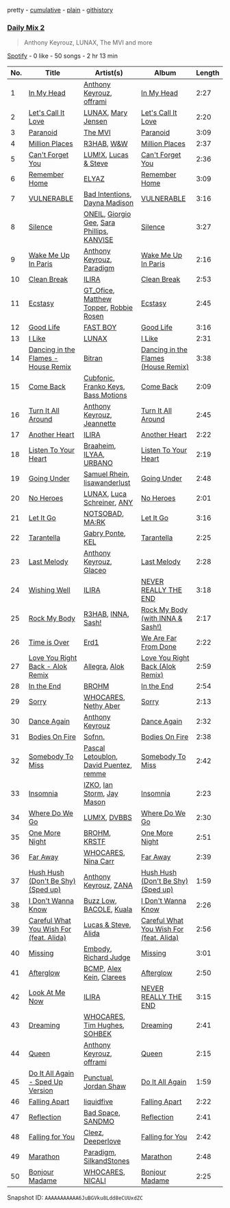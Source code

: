 pretty - [cumulative](/playlists/cumulative/37i9dQZF1E3aggHoBbHSXE.md) - [plain](/playlists/plain/37i9dQZF1E3aggHoBbHSXE) - [githistory](https://github.githistory.xyz/mdn522/spotify-playlist-archive/blob/main/playlists/plain/37i9dQZF1E3aggHoBbHSXE)

### [Daily Mix 2](https://open.spotify.com/playlist/37i9dQZF1E3aggHoBbHSXE)

> Anthony Keyrouz, LUNAX, The MVI and more

[Spotify](https://open.spotify.com/user/spotify) - 0 like - 50 songs - 2 hr 13 min

| No. | Title | Artist(s) | Album | Length |
|---|---|---|---|---|
| 1 | [In My Head](https://open.spotify.com/track/0UJ55vY4Mn8SYj6o6kWaWi) | [Anthony Keyrouz](https://open.spotify.com/artist/0y4czH6DnvpftiSoy7V3HY), [offrami](https://open.spotify.com/artist/733pYGuQ9xwCh15uK2VWT1) | [In My Head](https://open.spotify.com/album/6iLhUKx2Pgbdj8yJB6hbZ4) | 2:27 |
| 2 | [Let's Call It Love](https://open.spotify.com/track/3i7Uzo6SN9Gk5vnEvAsy4C) | [LUNAX](https://open.spotify.com/artist/7CLsFRcEkn0Amc9VlVOFwR), [Mary Jensen](https://open.spotify.com/artist/3Lhhz2OmsLzPNnSrhij4XB) | [Let's Call It Love](https://open.spotify.com/album/59vsEGJiHPbbySFipoLcuO) | 2:20 |
| 3 | [Paranoid](https://open.spotify.com/track/6ZVj7rTW2lkgR69LO4OO1r) | [The MVI](https://open.spotify.com/artist/3lNndpXHpx4oVT4rEt5MB4) | [Paranoid](https://open.spotify.com/album/0QxzLDrb3YKNjWB1F5RfMx) | 3:09 |
| 4 | [Million Places](https://open.spotify.com/track/3rCuELlVNqzcG8JHDJh76m) | [R3HAB](https://open.spotify.com/artist/6cEuCEZu7PAE9ZSzLLc2oQ), [W&W](https://open.spotify.com/artist/2rTo8KIkBTFjQS7VvaKYQ4) | [Million Places](https://open.spotify.com/album/0FDi6UKrT6OaQuzY0a4Hna) | 2:37 |
| 5 | [Can't Forget You](https://open.spotify.com/track/3YOkRTqknv92aUyOXcTxVg) | [LUM!X](https://open.spotify.com/artist/0TKFPt9w0AAEnhB9bd0pLy), [Lucas & Steve](https://open.spotify.com/artist/5wwneIFdawNgQ7GvKK29Z3) | [Can't Forget You](https://open.spotify.com/album/17p2hpEP5OkJnFZpbsL3wC) | 2:36 |
| 6 | [Remember Home](https://open.spotify.com/track/04ia5yBQX0APpu6oigtip2) | [ELYAZ](https://open.spotify.com/artist/4WvhNAwHJWsXeKrLkU54Yp) | [Remember Home](https://open.spotify.com/album/17T6YAm5Xn7tv9z0E4tcq1) | 3:09 |
| 7 | [VULNERABLE](https://open.spotify.com/track/2BeZRiTS2JtPwqNr0uUmjO) | [Bad Intentions](https://open.spotify.com/artist/5CdOxTCubvF9XxiiyW0WRI), [Dayna Madison](https://open.spotify.com/artist/7CyfxnDxQiq8wjfS7dNCwE) | [VULNERABLE](https://open.spotify.com/album/27gduY0fSZ7ftygQlKssFz) | 3:16 |
| 8 | [Silence](https://open.spotify.com/track/0p4IaGVXgk7cjhnjRa56o7) | [ONEIL](https://open.spotify.com/artist/7kzcAiYqxBV5J25vTYeOxA), [Giorgio Gee](https://open.spotify.com/artist/2uNkbVQ2yfwLDR79cYe92R), [Sara Phillips](https://open.spotify.com/artist/0IYTdG3kSqaozW2xSPA6GL), [KANVISE](https://open.spotify.com/artist/1c8bw1hMtl5RO92FZsxX1U) | [Silence](https://open.spotify.com/album/1DTxKiCWWkuIO38Y9WiMmR) | 3:27 |
| 9 | [Wake Me Up In Paris](https://open.spotify.com/track/4dq7XLDmFHNwc1yqL339qT) | [Anthony Keyrouz](https://open.spotify.com/artist/0y4czH6DnvpftiSoy7V3HY), [Paradigm](https://open.spotify.com/artist/6WamMeXO2jN9tUYxSBUclQ) | [Wake Me Up In Paris](https://open.spotify.com/album/6TiAOruZ9SPA5FLsD7ACsN) | 2:16 |
| 10 | [Clean Break](https://open.spotify.com/track/4d1WoQ6dW7feMW9dGchNyL) | [ILIRA](https://open.spotify.com/artist/6mzs66iVW15C5iLt0JLt41) | [Clean Break](https://open.spotify.com/album/5P5zoDRaqk5X3wZvcuZdYK) | 2:53 |
| 11 | [Ecstasy](https://open.spotify.com/track/271YCtNoGfj45gMo09JJXs) | [GT\_Ofice](https://open.spotify.com/artist/0KdM0f9BzAkPzHFxxnn2tS), [Matthew Topper](https://open.spotify.com/artist/2SCIZQ3ObhbM9mvisSD4B2), [Robbie Rosen](https://open.spotify.com/artist/1569hvm0IW3DHOfruYP2lM) | [Ecstasy](https://open.spotify.com/album/2A7LbAClKnatImjAy5Gn0e) | 2:45 |
| 12 | [Good Life](https://open.spotify.com/track/09rcsC6M15EZPbCVmrqUYK) | [FAST BOY](https://open.spotify.com/artist/56Qz2XwGj7FxnNKrfkWjnb) | [Good Life](https://open.spotify.com/album/4L7JQYnj8oGhI4OfdQjFjv) | 3:16 |
| 13 | [I Like](https://open.spotify.com/track/2Olt8sKVNmJ7WBuGbPvUuy) | [LUNAX](https://open.spotify.com/artist/7CLsFRcEkn0Amc9VlVOFwR) | [I Like](https://open.spotify.com/album/5MLZv8FjK5u2hA0277LPGF) | 2:31 |
| 14 | [Dancing in the Flames \- House Remix](https://open.spotify.com/track/534ueB6joFqN8f9yJwNGZb) | [Bitran](https://open.spotify.com/artist/28G1E8v7tSt5a7m3fS5fKW) | [Dancing in the Flames \(House Remix\)](https://open.spotify.com/album/6s7OkUh0DpAKjx4mvdKqhy) | 3:38 |
| 15 | [Come Back](https://open.spotify.com/track/2nEHjGmsCdxSA5Xxjuerw7) | [Cubfonic](https://open.spotify.com/artist/59mC573CciHisExYf3BrF7), [Franko Keys](https://open.spotify.com/artist/0QJFUVcbQy5LJxG7u26E1d), [Bass Motions](https://open.spotify.com/artist/4G8XJNaZ4fsBjFJ1eS3xLY) | [Come Back](https://open.spotify.com/album/6BwNT3aMhje4nXiy1HSSKw) | 2:09 |
| 16 | [Turn It All Around](https://open.spotify.com/track/6UB0RWLlJgOM1CEU7b4c0N) | [Anthony Keyrouz](https://open.spotify.com/artist/0y4czH6DnvpftiSoy7V3HY), [Jeannette](https://open.spotify.com/artist/0QRElUVqKorMjCNg6yPQfw) | [Turn It All Around](https://open.spotify.com/album/4GXKBq1lJCdGdW7rEH2OOb) | 2:45 |
| 17 | [Another Heart](https://open.spotify.com/track/4azu3mztPqAbJLDGrcraQK) | [ILIRA](https://open.spotify.com/artist/6mzs66iVW15C5iLt0JLt41) | [Another Heart](https://open.spotify.com/album/4l4nNA4kBnWJKWeGZyb12d) | 2:22 |
| 18 | [Listen To Your Heart](https://open.spotify.com/track/3h7xA3ooMcxO6QDesmOcQ1) | [Braaheim](https://open.spotify.com/artist/5yczwlOmRZG3wUEtvLiGBg), [ILYAA](https://open.spotify.com/artist/6hFz7qfv7dt2sgRuGBYnP1), [URBANO](https://open.spotify.com/artist/5NcdmGRGHbjCHY5yU4tzPE) | [Listen To Your Heart](https://open.spotify.com/album/1GDvDZpfyuyzTFkBKbLxqo) | 2:19 |
| 19 | [Going Under](https://open.spotify.com/track/2ZUUKX6omTh3gTi310NPwM) | [Samuel Rhein](https://open.spotify.com/artist/54c912G25eEURRdyPfcqIH), [lisawanderlust](https://open.spotify.com/artist/73mCiGGnWwrRiUQBCaj8DF) | [Going Under](https://open.spotify.com/album/0DLJCbDkQzsk4AH1ZwOhUP) | 2:48 |
| 20 | [No Heroes](https://open.spotify.com/track/2K7vmv62BpMRIySly2w4nO) | [LUNAX](https://open.spotify.com/artist/7CLsFRcEkn0Amc9VlVOFwR), [Luca Schreiner](https://open.spotify.com/artist/5fiYAV2DWASxAUKDq7Gbe9), [ANY](https://open.spotify.com/artist/6Kj8Zi8kj1aPKyHX9w8C3L) | [No Heroes](https://open.spotify.com/album/5d6t6Chkt2KDFkfrcjA9Qu) | 2:01 |
| 21 | [Let It Go](https://open.spotify.com/track/4madkqL1bB8rweDVBG8FvR) | [NOTSOBAD](https://open.spotify.com/artist/2aLLYZ0sdqweMEPFUyYIXJ), [MA:RK](https://open.spotify.com/artist/7nq7r3on1FX8ztpwOHqHbF) | [Let It Go](https://open.spotify.com/album/09dgBTVSMR7V1WUpvUsRfK) | 3:16 |
| 22 | [Tarantella](https://open.spotify.com/track/4pBuhoBxgwBpkkOhfT6p6N) | [Gabry Ponte](https://open.spotify.com/artist/5ENS85nZShljwNgg4wFD7D), [KEL](https://open.spotify.com/artist/7tYjk2vuV96DmlpEHLlw05) | [Tarantella](https://open.spotify.com/album/0nxNoLQWFwsRqTfLh7R0sq) | 2:25 |
| 23 | [Last Melody](https://open.spotify.com/track/4XpDj477gvnsYNT21ap9Y8) | [Anthony Keyrouz](https://open.spotify.com/artist/0y4czH6DnvpftiSoy7V3HY), [Glaceo](https://open.spotify.com/artist/2FnjEL8SlmLe3YBFmPkV9N) | [Last Melody](https://open.spotify.com/album/297HJz3hH6ykoQxtIQsOnw) | 2:28 |
| 24 | [Wishing Well](https://open.spotify.com/track/6kPJIEC9fwcbk214ZNoSdM) | [ILIRA](https://open.spotify.com/artist/6mzs66iVW15C5iLt0JLt41) | [NEVER REALLY THE END](https://open.spotify.com/album/0m8rinQENV3VFp8fud5gaD) | 3:18 |
| 25 | [Rock My Body](https://open.spotify.com/track/6pb5DtlAeG95dNQLHiArRU) | [R3HAB](https://open.spotify.com/artist/6cEuCEZu7PAE9ZSzLLc2oQ), [INNA](https://open.spotify.com/artist/2w9zwq3AktTeYYMuhMjju8), [Sash!](https://open.spotify.com/artist/5XTxV2ifoYkmNb13Gb6cKz) | [Rock My Body \(with INNA & Sash!\)](https://open.spotify.com/album/1ItxfUvQVlH7sAybyJ1SpB) | 2:17 |
| 26 | [Time is Over](https://open.spotify.com/track/05RzISpLr4EnWwatCxSi6k) | [Erd1](https://open.spotify.com/artist/3LszmpddOPySljVKFSmKl2) | [We Are Far From Done](https://open.spotify.com/album/3WXAi8VSNnshib6clNW7VW) | 2:22 |
| 27 | [Love You Right Back \- Alok Remix](https://open.spotify.com/track/2EObBNFYdVeHzadLsOngmO) | [Allegra](https://open.spotify.com/artist/1YC5qgr5auMe2HyGmKc6HG), [Alok](https://open.spotify.com/artist/0NGAZxHanS9e0iNHpR8f2W) | [Love You Right Back \(Alok Remix\)](https://open.spotify.com/album/3AL5vFvlEeQRFxAJJVPgf3) | 2:59 |
| 28 | [In the End](https://open.spotify.com/track/3eNJzSIHaAkMvyzZ0wy6g5) | [BROHM](https://open.spotify.com/artist/33cjmfhkyHbulkQwkuxe3i) | [In the End](https://open.spotify.com/album/4FsRVmhelRVZ2czS0J74bS) | 2:54 |
| 29 | [Sorry](https://open.spotify.com/track/5ujC6BnvgNBCgGmmZpIYbN) | [WHOCARES](https://open.spotify.com/artist/6ddqZNX6Gi1xMfhanx1YPg), [Nethy Aber](https://open.spotify.com/artist/4tqEIuplzwTXtKp9jnvZ3O) | [Sorry](https://open.spotify.com/album/5UKV0jwj8icaEjSX51uZml) | 2:13 |
| 30 | [Dance Again](https://open.spotify.com/track/1iObkel3ZEmeqAnOQJs5ky) | [Anthony Keyrouz](https://open.spotify.com/artist/0y4czH6DnvpftiSoy7V3HY) | [Dance Again](https://open.spotify.com/album/6pzKYeH4CorXYDL8rOOZOC) | 2:32 |
| 31 | [Bodies On Fire](https://open.spotify.com/track/55v1HwgXHl1dymKp6dLN66) | [Sofnn.](https://open.spotify.com/artist/74cfytXyTcYRNjSTmfGJC7) | [Bodies On Fire](https://open.spotify.com/album/7cxQrDLW71VD3cP1bWPzhn) | 2:38 |
| 32 | [Somebody To Miss](https://open.spotify.com/track/1PcPa9RPMbXUJBcTE0CtAx) | [Pascal Letoublon](https://open.spotify.com/artist/0oXTS2yHUnuji1R7kc9J9a), [David Puentez](https://open.spotify.com/artist/4gSsv9FQDyXx0GUkZYha7v), [remme](https://open.spotify.com/artist/2yqHVMUJy2Wxl7HVsp4Se5) | [Somebody To Miss](https://open.spotify.com/album/7diXDKYCkXxWDniexvy8hq) | 2:42 |
| 33 | [Insomnia](https://open.spotify.com/track/7nxqmGOeujMyXzCBoQedGR) | [IZKO](https://open.spotify.com/artist/1BgmLUmytJuDy5CEzP7SL6), [Ian Storm](https://open.spotify.com/artist/6fllSzvyC7OruOFZisOELq), [Jay Mason](https://open.spotify.com/artist/0dS5IlInNc5Qq0wIrFTKob) | [Insomnia](https://open.spotify.com/album/4iOZzH8KYFmk8UaEPi6xez) | 2:23 |
| 34 | [Where Do We Go](https://open.spotify.com/track/5fBBhQfbpkYpGc0Qcax4FN) | [LUM!X](https://open.spotify.com/artist/0TKFPt9w0AAEnhB9bd0pLy), [DVBBS](https://open.spotify.com/artist/5X4LWwbUFNzPkEas04uU82) | [Where Do We Go](https://open.spotify.com/album/4HNIEO4z4B9iXPW8ywV01E) | 2:30 |
| 35 | [One More Night](https://open.spotify.com/track/7eLTKfgiVfQTCWVtnZImau) | [BROHM](https://open.spotify.com/artist/33cjmfhkyHbulkQwkuxe3i), [KRSTF](https://open.spotify.com/artist/0HVCl1nyaoINdqF5jJEdMT) | [One More Night](https://open.spotify.com/album/1LEOrxb9axbi2FIglwifa4) | 2:51 |
| 36 | [Far Away](https://open.spotify.com/track/27cUgjbAjNyI4YuIK01MC3) | [WHOCARES](https://open.spotify.com/artist/6ddqZNX6Gi1xMfhanx1YPg), [Nina Carr](https://open.spotify.com/artist/776UugG4CdQlYfsEUVCRqb) | [Far Away](https://open.spotify.com/album/0O9XXaZ1FbcuzJ1JZ6oKSW) | 2:39 |
| 37 | [Hush Hush \(Don't Be Shy\) \(Sped up\)](https://open.spotify.com/track/6u8ITzuaSse7oiP7Abg3a3) | [Anthony Keyrouz](https://open.spotify.com/artist/0y4czH6DnvpftiSoy7V3HY), [ZANA](https://open.spotify.com/artist/34lIancN28qj7jD4JxYOdE) | [Hush Hush \(Don't Be Shy\) \(Sped up\)](https://open.spotify.com/album/6gBuJa3eslYwSUVqwICNf0) | 1:59 |
| 38 | [I Don't Wanna Know](https://open.spotify.com/track/5nUlevjEAdIKeMBKxpSEHm) | [Buzz Low](https://open.spotify.com/artist/0tytC9SBvhGJFUA0MPHucY), [BACOLE](https://open.spotify.com/artist/0L4qbCVTh5Rox6JU4Ez5LX), [Kuala](https://open.spotify.com/artist/2uMnogCIZC4nsRgavacAkv) | [I Don't Wanna Know](https://open.spotify.com/album/7LKvDGzevXWkxJYYvM0vi7) | 2:26 |
| 39 | [Careful What You Wish For \(feat\. Alida\)](https://open.spotify.com/track/6F5CRnO0SbW5FxAyRB6Vp0) | [Lucas & Steve](https://open.spotify.com/artist/5wwneIFdawNgQ7GvKK29Z3), [Alida](https://open.spotify.com/artist/1kiq2kUV0cbLUhJsr7cpW0) | [Careful What You Wish For \(feat\. Alida\)](https://open.spotify.com/album/5AyE7tjRTu5Qgzupx5UYMb) | 2:56 |
| 40 | [Missing](https://open.spotify.com/track/0URf6eVSUHwXNA73a4ivvy) | [Embody](https://open.spotify.com/artist/0e7jcv95x5MTycydtfg6wv), [Richard Judge](https://open.spotify.com/artist/5z275L9haKWG328mm7UFd3) | [Missing](https://open.spotify.com/album/5M0FJRe9IgELCpW511oX0Y) | 3:01 |
| 41 | [Afterglow](https://open.spotify.com/track/62srOpiTZAS76R3T9UEZvi) | [BCMP](https://open.spotify.com/artist/21LJD2uYWRm9v5Klx1qDRR), [Alex Kein](https://open.spotify.com/artist/1eVSDgaCx2Do5xMyqEfgS0), [Clarees](https://open.spotify.com/artist/5preGCl6y5PCh5UYFQSlDl) | [Afterglow](https://open.spotify.com/album/2CyOYdh5LEkU2am8zLZczK) | 2:50 |
| 42 | [Look At Me Now](https://open.spotify.com/track/5kk5TMkFz7QrD3kF5YvPTG) | [ILIRA](https://open.spotify.com/artist/6mzs66iVW15C5iLt0JLt41) | [NEVER REALLY THE END](https://open.spotify.com/album/0m8rinQENV3VFp8fud5gaD) | 3:15 |
| 43 | [Dreaming](https://open.spotify.com/track/2heiu0Vd98quLyUzsC6g5c) | [WHOCARES](https://open.spotify.com/artist/6ddqZNX6Gi1xMfhanx1YPg), [Tim Hughes](https://open.spotify.com/artist/4WEMphmXl2F6iDiskozVez), [SOHBEK](https://open.spotify.com/artist/733KKxFh4f2Dcce1kLP607) | [Dreaming](https://open.spotify.com/album/7kSsO3NGr8U7LehERA4OAj) | 2:41 |
| 44 | [Queen](https://open.spotify.com/track/2gSSbcS1TJjD7XZ9y7nTBR) | [Anthony Keyrouz](https://open.spotify.com/artist/0y4czH6DnvpftiSoy7V3HY), [offrami](https://open.spotify.com/artist/733pYGuQ9xwCh15uK2VWT1) | [Queen](https://open.spotify.com/album/7jTMQ3wRVqgVXtgFPzL5pV) | 2:15 |
| 45 | [Do It All Again \- Sped Up Version](https://open.spotify.com/track/1YA6oYq6pCN6PqK0HSrGIv) | [Punctual](https://open.spotify.com/artist/1ocnIbhFWM9bSPrd7Hu4zF), [Jordan Shaw](https://open.spotify.com/artist/6Z8vLeI1ZMj2kzTNWVOBXr) | [Do It All Again](https://open.spotify.com/album/5Z0eSyVryeMJbJNLdwcOuE) | 1:59 |
| 46 | [Falling Apart](https://open.spotify.com/track/0b1cSBNJKVyj6k3QFPkRy3) | [liquidfive](https://open.spotify.com/artist/5N8lMhIyJ5Qtasb02tmK47) | [Falling Apart](https://open.spotify.com/album/2Cmj2lw0jjCrWOP5Ya1JzT) | 2:22 |
| 47 | [Reflection](https://open.spotify.com/track/4YUmLT0pwUP66wmXXEezw4) | [Bad Space](https://open.spotify.com/artist/38ty3SzlocHq5dFjmHHGi1), [SANDMO](https://open.spotify.com/artist/6s4D1tHXN2nIoywKMPR8UF) | [Reflection](https://open.spotify.com/album/6vtvnJxhPW4r6aQhd4m5pK) | 2:41 |
| 48 | [Falling for You](https://open.spotify.com/track/64Ya5ekzGmcD9iZaOf6Sxi) | [Cleez](https://open.spotify.com/artist/5YPawz3wh4RMf032MsIJq8), [Deeperlove](https://open.spotify.com/artist/2NJXWjY61CLRVARkqDJeRm) | [Falling for You](https://open.spotify.com/album/4OeK9tAjionGU2NnKzFEqB) | 2:42 |
| 49 | [Marathon](https://open.spotify.com/track/1r22CpYNBCRFVXrnN1JTfD) | [Paradigm](https://open.spotify.com/artist/6WamMeXO2jN9tUYxSBUclQ), [SilkandStones](https://open.spotify.com/artist/2iGG4lhqUPgM5g8bA6YKSj) | [Marathon](https://open.spotify.com/album/0BLhAKgkBVnGxcF6A8OEZS) | 2:48 |
| 50 | [Bonjour Madame](https://open.spotify.com/track/5gwPY60SyAcrO6uQl5LVUh) | [WHOCARES](https://open.spotify.com/artist/6ddqZNX6Gi1xMfhanx1YPg), [NICALI](https://open.spotify.com/artist/2hOcpPpVDqzsIIXYNde7ok) | [Bonjour Madame](https://open.spotify.com/album/6qavGCi1p1U2dd7YztwEzq) | 2:25 |

Snapshot ID: `AAAAAAAAAAA6JuBGVku8Ldd8eCUUxdZC`
